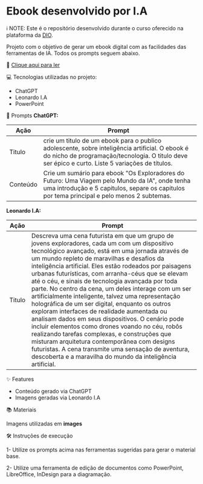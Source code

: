 # Ebook desenvolvido por I.A


ℹ️ NOTE: Este é o repositório desenvolvido durante o curso oferecido na plataforma da [DIO](https://web.dio.me/home).

Projeto com o objetivo de gerar um ebook digital com as facilidades das ferramentas de IA. Todos os prompts seguem abaixo.

:book: [Clique aqui para ler](https://github.com/LariVital/Ebook-IA/blob/main/ebook/ebook-IA.pdf)

💻 Tecnologias utilizadas no projeto:

* ChatGPT
* Leonardo I.A
* PowerPoint
  
🧠 Prompts
**ChatGPT:**

| Ação  | Prompt                                                                                                                                                                        |
|-------|--------------------------------------------------------------------------------------------------------------------------------------------------------------------------------
| Titulo | crie um titulo de um ebook para o publico adolescente, sobre inteligência artificial. O ebook é do nicho de programação/tecnologia. O titulo deve ser épico e curto. Liste 5 variações de títulos. |
| Conteúdo | Crie um sumário para ebook "Os Exploradores do Futuro: Uma Viagem pelo Mundo da IA", onde tenha uma introdução e 5 capitulos, separe os capitulos por tema principal e pelo menos 2 subtemas. |

**Leonardo I.A:**

| Ação | Prompt                                                                                                                                                                    |
|------|---------------------------------------------------------------------------------------------------------------------------------------------------------------------------|
|Titulo | Descreva uma cena futurista em que um grupo de jovens exploradores, cada um com um dispositivo tecnológico avançado, está em uma jornada através de um mundo repleto de maravilhas e desafios da inteligência artificial. Eles estão rodeados por paisagens urbanas futurísticas, com arranha-céus que se elevam até o céu, e sinais de tecnologia avançada por toda parte. No centro da cena, um deles interage com um ser artificialmente inteligente, talvez uma representação holográfica de um ser digital, enquanto os outros exploram interfaces de realidade aumentada ou analisam dados em seus dispositivos. O cenário pode incluir elementos como drones voando no céu, robôs realizando tarefas complexas, e construções que misturam arquitetura contemporânea com designs futuristas. A cena transmite uma sensação de aventura, descoberta e a maravilha do mundo da inteligência artificial.|

✨ Features

- Conteúdo gerado via ChatGPT
- Imagens geradas via Leonardo I.A

📚 Materiais

Imagens utilizadas em **images**

🛠️ Instruções de execução

1- Utilize os prompts acima nas ferramentas sugeridas para gerar o material base.

2- Utilize uma ferramenta de edição de documentos como PowerPoint, LibreOffice, InDesign para a diagramação.
